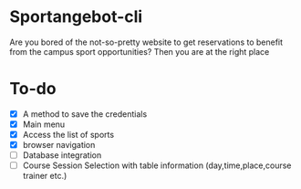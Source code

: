 # Sportangebot-cli
Are you bored of the not-so-pretty website to get reservations to benefit from the campus sport opportunities? Then you are at the right place 


# To-do
 - [X] A method to save the credentials
 - [X] Main menu 
 - [X] Access the list of sports 
 - [X] browser navigation
 - [ ] Database integration
 - [ ] Course Session Selection with table information (day,time,place,course trainer etc.) 
